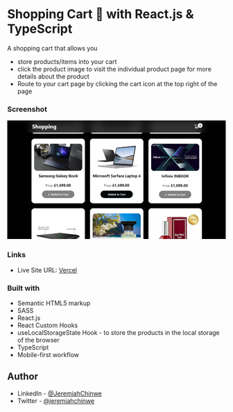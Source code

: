 # Shopping Cart 🛒 with React.js & TypeScript

A shopping cart that allows you 

- store products/items into your cart
- click the product image to visit the individual product page for more details about the product
- Route to your cart page by clicking the cart icon at the top right of the page

### Screenshot

![Desktop View](./screenshots/recent_shopping.png)

### Links

- Live Site URL: [Vercel](https://shopping-cart-dun-three.vercel.app/)

### Built with

- Semantic HTML5 markup
- SASS
- React.js
- React Custom Hooks
- useLocalStorageState Hook - to store the products in the local storage of the browser
- TypeScript
- Mobile-first workflow

## Author

- LinkedIn - [@JeremiahChinwe](https://www.linkedin.com/in/jeremiah-chinwe-057180268)
- Twitter - [@jeremiahchinwe](https://www.twitter.com/jeremiahchinwe)

